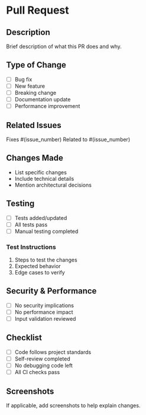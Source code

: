 # Pull Request

## Description
Brief description of what this PR does and why.

## Type of Change
- [ ] Bug fix
- [ ] New feature
- [ ] Breaking change
- [ ] Documentation update
- [ ] Performance improvement

## Related Issues
Fixes #(issue_number)
Related to #(issue_number)

## Changes Made
- List specific changes
- Include technical details
- Mention architectural decisions

## Testing
- [ ] Tests added/updated
- [ ] All tests pass
- [ ] Manual testing completed

### Test Instructions
1. Steps to test the changes
2. Expected behavior
3. Edge cases to verify

## Security & Performance
- [ ] No security implications
- [ ] No performance impact
- [ ] Input validation reviewed

## Checklist
- [ ] Code follows project standards
- [ ] Self-review completed
- [ ] No debugging code left
- [ ] All CI checks pass

## Screenshots
If applicable, add screenshots to help explain changes.
